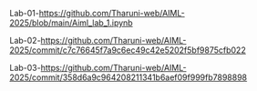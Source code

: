 Lab-01-https://github.com/Tharuni-web/AIML-2025/blob/main/Aiml_lab_1.ipynb

Lab-02-https://github.com/Tharuni-web/AIML-2025/commit/c7c76645f7a9c6ec49c42e5202f5bf9875cfb022

Lab-03-https://github.com/Tharuni-web/AIML-2025/commit/358d6a9c964208211341b6aef09f999fb7898898

